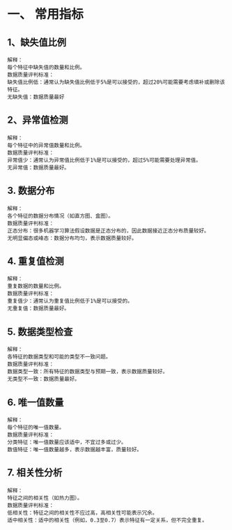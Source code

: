 # 一、 常用指标
## 1、缺失值比例
    解释：
    每个特征中缺失值的数量和比例。
    数据质量评判标准：
    缺失值比例低：通常认为缺失值比例低于5%是可以接受的，超过20%可能需要考虑填补或删除该特征。
    无缺失值：数据质量最好
## 2、异常值检测
    解释：
    每个特征中的异常值数量和比例。
    数据质量评判标准：
    异常值少：通常认为异常值比例低于1%是可以接受的，超过5%可能需要处理异常值。
    无异常值：数据质量最好。

## 3. 数据分布
    解释：
    各个特征的数据分布情况（如直方图、盒图）。
    数据质量评判标准：
    正态分布：很多机器学习算法假设数据是正态分布的，因此数据接近正态分布质量较好。
    无明显偏态或峰态：数据分布均匀，表示数据质量较好。
## 4. 重复值检测
    解释：
    重复数据的数量和比例。
    数据质量评判标准：
    重复值少：通常认为重复值比例低于1%是可以接受的。
    无重复值：数据质量最好。
## 5. 数据类型检查
    解释：
    各特征的数据类型和可能的类型不一致问题。
    数据质量评判标准：
    数据类型一致：所有特征的数据类型与预期一致，表示数据质量较好。
    无类型不一致：数据质量最好。
##  6. 唯一值数量
    解释：
    每个特征的唯一值数量。
    数据质量评判标准：
    分类特征：唯一值数量应该适中，不宜过多或过少。
    数值特征：唯一值数量越多，表示数据越丰富，质量较好。
## 7. 相关性分析
    解释：
    特征之间的相关性（如热力图）。
    数据质量评判标准：
    低相关性：特征之间的相关性不应过高，高相关性可能表示冗余。
    适中相关性：适中的相关性（例如，0.3至0.7）表示特征有一定关系，但不完全重复。